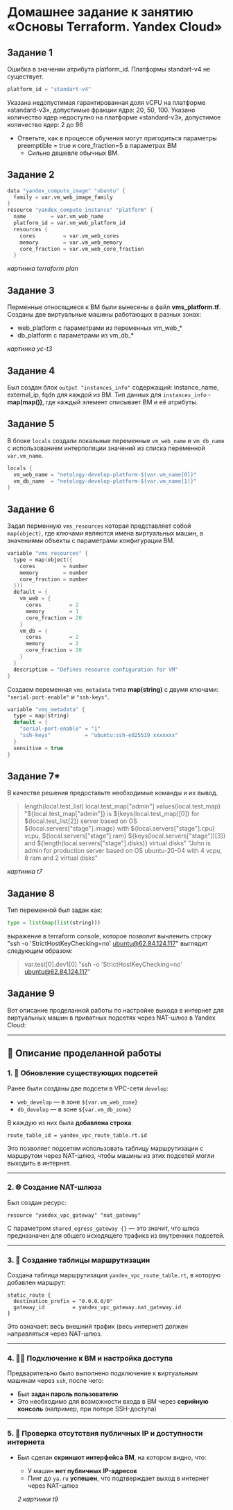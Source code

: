 # Домашнее задание к занятию «Основы Terraform. Yandex Cloud»

## Задание 1

Ошибка в значении атрибута platform_id. Платформы standart-v4 не существует.

```ps1
platform_id = "standart-v4"
```

Указана недопустимая гарантированная доля vCPU на платформе «standard-v3», допустимые фракции ядра: 20, 50, 100.
Указано количество ядер недоступно на платформе «standard-v3», допустимое количество ядер: 2 до 96

- Ответьте, как в процессе обучения могут пригодиться параметры preemptible = true и core_fraction=5 в параметрах ВМ
    - Сильно дешевле обычных ВМ.

## Задание 2 

```s
data "yandex_compute_image" "ubuntu" {
  family = var.vm_web_image_family
}
resource "yandex_compute_instance" "platform" {
  name        = var.vm_web_name
  platform_id = var.vm_web_platform_id
  resources {
    cores         = var.vm_web_cores
    memory        = var.vm_web_memory
    core_fraction = var.vm_web_core_fraction
  }
```

*картинка terraform plan*

## Задание 3 

Перменные относящиеся к ВМ были вынесены в файл **vms_platform.tf**.
Созданы две виртуальные машины работающих в разных зонах:
- web_platform с параметрами из переменных vm_web_*
- db_platform с параметрами из vm_db_*

*картинка yc-t3*

## Задание 4 

Был создан блок `output "instances_info"` содержащий: instance_name, external_ip, fqdn для каждой из ВМ.
Тип данных для `instances_info` - **map(map())**, где каждый элемент описывает ВМ и её атрибуты.

## Задание 5

В блоке `locals` создали локальные переменные `vm_web_name` и v`m_db_name` с использованием интерполяции значений из списка переменной `var.vm_name`.


```s
locals {
  vm_web_name = "netology-develop-platform-${var.vm_name[0]}"
  vm_db_name  = "netology-develop-platform-${var.vm_name[1]}"
}
```
## Задание 6

Задал перменную `vms_resources` которая представляет собой `map(object)`, где ключами являются имена виртуальных машин, а значениями объекты с параметрами конфигурации ВМ.

```s
variable "vms_resources" {
  type = map(object({
    cores         = number
    memory        = number
    core_fraction = number
  }))
  default = {
    vm_web = {
      cores         = 2
      memory        = 1
      core_fraction = 20
    }
    vm_db = {
      cores         = 2
      memory        = 2
      core_fraction = 20
    }
  }
  description = "Defines resource configuration for VM"
}
```

Создаем переменная `vms_metadata` типа **map(string)** с двумя ключами: `"serial-port-enable"` и `"ssh-keys"`.

```c
variable "vms_metadata" {
  type = map(string)
  default = {
    "serial-port-enable" = "1"
    "ssh-keys"           = "ubuntu:ssh-ed25519 xxxxxxx"
  }
  sensitive = true
}
```

## Задание 7*


В качестве решения предоставьте необходимые команды и их вывод.

> length(local.test_list)
> local.test_map["admin"]
> values(local.test_map)
>"${local.test_map["admin"]} is ${keys(local.test_map)[0]} for ${local.test_list[2]} server based on OS ${local.servers["stage"].image} with ${local.servers["stage"].cpu} vcpu, ${local.servers["stage"].ram} ${keys(local.servers["stage"])[3]} and ${length(local.servers["stage"].disks)} virtual disks"
"John is admin for production server based on OS ubuntu-20-04 with 4 vcpu, 8 ram and 2 virtual disks"

*картинка t7*

## Задание 8
Тип переменной был задан как:
```py
type = list(map(list(string)))
```
выражение в terraform console, которое позволит вычленить строку "ssh -o 'StrictHostKeyChecking=no' ubuntu@62.84.124.117" выглядит следующим образом:

> var.test[0].dev1[0]
"ssh -o 'StrictHostKeyChecking=no' ubuntu@62.84.124.117"

## Задание 9

Вот описание проделанной работы по настройке выхода в интернет для виртуальных машин в приватных подсетях через NAT-шлюз в Yandex Cloud:

---

## 📄 Описание проделанной работы

### 1. 🔧 Обновление существующих подсетей

Ранее были созданы две подсети в VPC-сети `develop`:

- `web_develop` — в зоне `${var.vm_web_zone}`
- `db_develop` — в зоне `${var.vm_db_zone}`

В каждую из них была **добавлена строка**:

```hcl
route_table_id = yandex_vpc_route_table.rt.id
```

Это позволяет подсетям использовать таблицу маршрутизации с маршрутом через NAT-шлюз, чтобы машины из этих подсетей могли выходить в интернет.

---

### 2. 🌐 Создание NAT-шлюза

Был создан ресурс:

```hcl
resource "yandex_vpc_gateway" "nat_gateway"
```

С параметром `shared_egress_gateway {}` — это значит, что шлюз предназначен для общего исходящего трафика из внутренних подсетей.

---

### 3. 🧭 Создание таблицы маршрутизации

Создана таблица маршрутизации `yandex_vpc_route_table.rt`, в которую добавлен маршрут:

```hcl
static_route {
  destination_prefix = "0.0.0.0/0"
  gateway_id         = yandex_vpc_gateway.nat_gateway.id
}
```

Это означает: весь внешний трафик (весь интернет) должен направляться через NAT-шлюз.

---

### 4. 🧑‍💻 Подключение к ВМ и настройка доступа

Предварительно было выполнено подключение к виртуальным машинам через `ssh`, после чего:

- Был **задан пароль пользователю**
- Это необходимо для возможности входа в ВМ через **серийную консоль** (например, при потере SSH-доступа)

---

### 5. 📸 Проверка отсутствия публичных IP и доступности интернета

- Был сделан **скриншот интерфейса ВМ**, на котором видно, что:
  - У машин **нет публичных IP-адресов**
  - Пинг до `ya.ru` **успешен**, что подтверждает выход в интернет через NAT-шлюз

  *2 картинки t9*